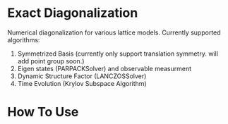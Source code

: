 # Exact Diagonalization
Numerical diagonalization for various lattice models. Currently supported algorithms: 
<ol type="1">
    <li>Symmetrized Basis (currently only support translation symmetry. will add point group soon.)
    <li>Eigen states (PARPACKSolver) and observable  measurment</li>
    <li>Dynamic Structure Factor (LANCZOSSolver)</li>
    <li>Time Evolution (Krylov Subspace Algorithm)</li>
</ol>

# How To Use
